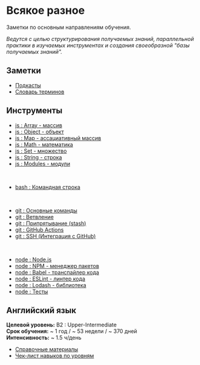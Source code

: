 # Всякое разное

Заметки по основным направлениям обучения.

_Ведутся с целью структурирования получаемых знаний, параллельной практики в изучаемых инструментах и создания своеобразной "базы получаемых знаний"._

## Заметки

- [Подкасты](./md/notes-podcasts.md)
- [Словарь терминов](./md/notes-dictionary.md)

## Инструменты

- [js : Array - массив](./md/js-array.md)
- [js : Object - объект](./md/js-object.md)
- [js : Map - ассациативный массив](./md/js-map.md)
- [js : Math - математика](./md/js-math.md)
- [js : Set - множество](./md/js-set.md)
- [js : String - строка](./md/js-string.md)
- [js : Modules - модули](./md/js-modules.md)

<br>

- [bash : Командная строка](./md/bash.md)

<br>

- [git : Основные команды](./md/git.md)
- [git : Ветвление](./md/git-branch.md)
- [git : Припрятывание (stash)](./md/git-stash.md)
- [git : GitHub Actions](./md/git-github-actions.md)
- [git : SSH (Интеграция с GitHub)](./md/git-ssh.md)

<br>

- [node : Node.js](./md/node.md)
- [node : NPM - менеджер пакетов](./md/node-npm.md)
- [node : Babel - транспайлер кода](./md/node-babel.md)
- [node : ESLint - линтер кода](./md/node-eslint.md)
- [node : Lodash - библиотека](./md/node-lodash.md)
- [node : Тесты](./md/node-test.md)

## Английский язык

**Целевой уровень:** B2 : Upper-Intermediate<br>
**Срок обучения:** ~ 1 год / ~ 53 недели / ~ 370 дней<br>
**Интенсивность:** ~ 1.5 ч/день

- [Справочные материалы](./md/eng-sources.md)
- [Чек-лист навыков по уровням](./md/eng-levels.md)

